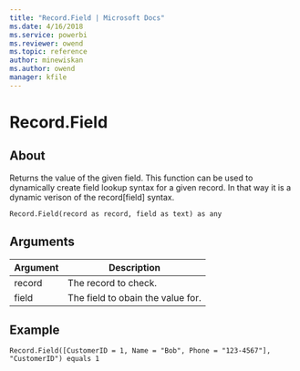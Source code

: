 ```yaml
---
title: "Record.Field | Microsoft Docs"
ms.date: 4/16/2018
ms.service: powerbi
ms.reviewer: owend
ms.topic: reference
author: minewiskan
ms.author: owend
manager: kfile
---
```

# Record.Field

  
## About  
Returns the value of the given field.  This function can be used to dynamically create field lookup syntax for a given record. In that way it is a dynamic verison of the record[field] syntax.  
  
```  
Record.Field(record as record, field as text) as any  
```  
  
## Arguments  
  
|Argument|Description|  
|------------|---------------|  
|record|The record to check.|  
|field|The field to obain the value for.|  
  
## <a name="__goback"></a>Example  
  
```  
Record.Field([CustomerID = 1, Name = "Bob", Phone = "123-4567"], "CustomerID") equals 1  
```  
